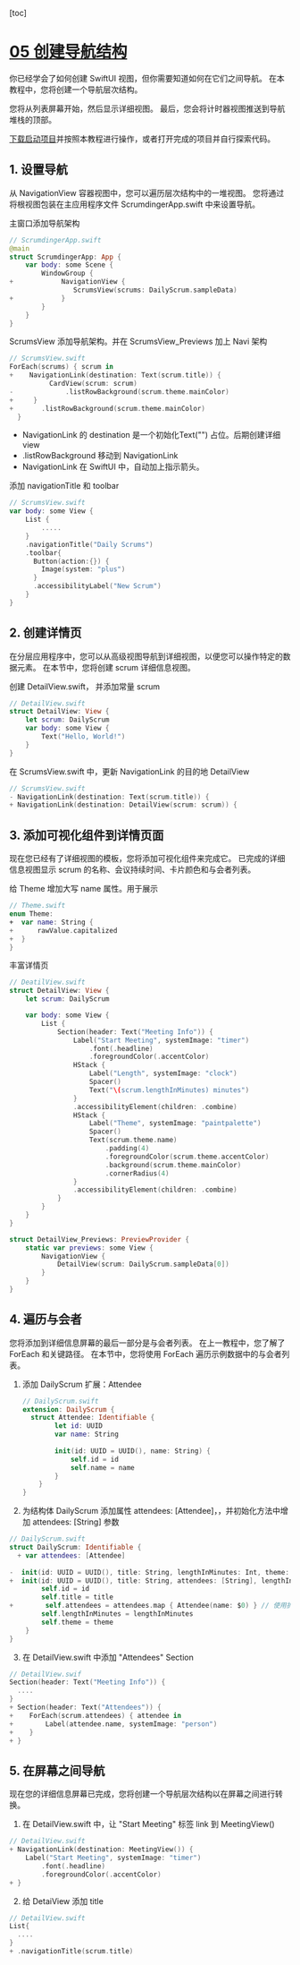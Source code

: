 [toc]

# [05 创建导航结构](https://developer.apple.com/tutorials/app-dev-training/creating-a-navigation-hierarchy)

你已经学会了如何创建 SwiftUI 视图，但你需要知道如何在它们之间导航。 在本教程中，您将创建一个导航层次结构。

您将从列表屏幕开始，然后显示详细视图。 最后，您会将计时器视图推送到导航堆栈的顶部。

[下载启动项目](https://docs-assets.developer.apple.com/published/4b84b4ba58362a99f1f2a9a757417ff3/600/CreatingANavigationHierarchy.zip)并按照本教程进行操作，或者打开完成的项目并自行探索代码。

## 1. 设置导航

从 NavigationView 容器视图中，您可以遍历层次结构中的一堆视图。 您将通过将根视图包装在主应用程序文件 ScrumdingerApp.swift 中来设置导航。

主窗口添加导航架构

```swift
// ScrumdingerApp.swift
@main
struct ScrumdingerApp: App {
    var body: some Scene {
        WindowGroup {
+            NavigationView {
                ScrumsView(scrums: DailyScrum.sampleData)
+            }
        }
    }
}
```

ScrumsView 添加导航架构。并在 ScrumsView_Previews 加上 Navi 架构

```swift
// ScrumsView.swift
ForEach(scrums) { scrum in
+    NavigationLink(destination: Text(scrum.title)) {
          CardView(scrum: scrum)
-             .listRowBackground(scrum.theme.mainColor)
+     }
+       .listRowBackground(scrum.theme.mainColor)
  }
```

* NavigationLink 的 destination 是一个初始化Text("") 占位。后期创建详细 view 
* .listRowBackground 移动到 NavigationLink 
* NavigationLink 在 SwiftUI 中，自动加上指示箭头。



添加 navigationTitle 和 toolbar

```swift
// ScrumsView.swift
var body: some View {
    List {
		.....
    }
  	.navigationTitle("Daily Scrums")
  	.toolbar{
      Button(action:{}) {
        Image(system: "plus")
      }
      .accessibilityLabel("New Scrum")
    }
}
```

## 2. 创建详情页

在分层应用程序中，您可以从高级视图导航到详细视图，以便您可以操作特定的数据元素。 在本节中，您将创建 scrum 详细信息视图。

创建 DetailView.swift， 并添加常量 scrum

```swift
// DetailView.swift
struct DetailView: View {
    let scrum: DailyScrum
    var body: some View {
        Text("Hello, World!")
    }
}
```

在 ScrumsView.swift 中，更新 NavigationLink 的目的地 DetailView

```swift
// ScrumsView.swift
- NavigationLink(destination: Text(scrum.title)) {
+ NavigationLink(destination: DetailView(scrum: scrum)) {
```

## 3. 添加可视化组件到详情页面

现在您已经有了详细视图的模板，您将添加可视化组件来完成它。 已完成的详细信息视图显示 scrum 的名称、会议持续时间、卡片颜色和与会者列表。

给 Theme 增加大写 name 属性。用于展示

```swift
// Theme.swift
enum Theme:
+  var name: String {
+      rawValue.capitalized
+  }
}
```

丰富详情页

```swift
// DeatilView.swift
struct DetailView: View {
    let scrum: DailyScrum

    var body: some View {
        List {
            Section(header: Text("Meeting Info")) {
                Label("Start Meeting", systemImage: "timer")
                    .font(.headline)
                    .foregroundColor(.accentColor)
                HStack {
                    Label("Length", systemImage: "clock")
                    Spacer()
                    Text("\(scrum.lengthInMinutes) minutes")
                }
                .accessibilityElement(children: .combine)
                HStack {
                    Label("Theme", systemImage: "paintpalette")
                    Spacer()
                    Text(scrum.theme.name)
                        .padding(4)
                        .foregroundColor(scrum.theme.accentColor)
                        .background(scrum.theme.mainColor)
                        .cornerRadius(4)
                }
                .accessibilityElement(children: .combine)
            }
        }
    }
}

struct DetailView_Previews: PreviewProvider {
    static var previews: some View {
        NavigationView {
            DetailView(scrum: DailyScrum.sampleData[0])
        }
    }
}
```

## 4. 遍历与会者

您将添加到详细信息屏幕的最后一部分是与会者列表。 在上一教程中，您了解了 ForEach 和关键路径。 在本节中，您将使用 ForEach 遍历示例数据中的与会者列表。

1. 添加 DailyScrum 扩展：Attendee

   ```swift
   // DailyScrum.swift
   extension: DailyScrum {
     struct Attendee: Identifiable {
           let id: UUID
           var name: String
           
           init(id: UUID = UUID(), name: String) {
               self.id = id
               self.name = name
           }
       }
   }
   ```

2. 为结构体 DailyScrum 添加属性 attendees: [Attendee]，，并初始化方法中增加 attendees: [String] 参数

```swift
// DailyScrum.swift
struct DailyScrum: Identifiable {
  + var attendees: [Attendee]
  
-  init(id: UUID = UUID(), title: String, lengthInMinutes: Int, theme: Theme) {
+  init(id: UUID = UUID(), title: String, attendees: [String], lengthInMinutes: Int, theme: Theme) {
        self.id = id
        self.title = title
+        self.attendees = attendees.map { Attendee(name: $0) } // 使用扩展的属性初始化对象
        self.lengthInMinutes = lengthInMinutes
        self.theme = theme
    }
}
```



3. 在 DetailView.swift 中添加 "Attendees" Section

```swift
// DetailView.swif
Section(header: Text("Meeting Info")) {
  ....
}
+ Section(header: Text("Attendees")) {
+    ForEach(scrum.attendees) { attendee in
+        Label(attendee.name, systemImage: "person")
+    }
+ }
```

## 5. 在屏幕之间导航

现在您的详细信息屏幕已完成，您将创建一个导航层次结构以在屏幕之间进行转换。

1. 在 DetailView.swift 中，让 "Start Meeting" 标签 link 到 MeetingView()

```swift
// DetailView.swift
+ NavigationLink(destination: MeetingView()) {
    Label("Start Meeting", systemImage: "timer")
        .font(.headline)
        .foregroundColor(.accentColor)
+ }
```

2. 给 DetaiView 添加 title

```swift
// DetailView.swift
List{
  ....
}
+ .navigationTitle(scrum.title) 
```

